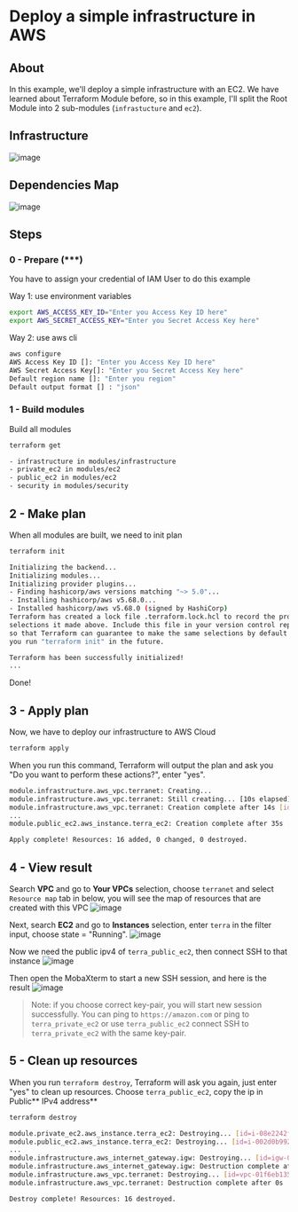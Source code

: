 # Deploy a simple infrastructure in AWS

## About

In this example, we'll deploy a simple infrastructure with an EC2. We have learned about Terraform Module before, so in this example, I'll split the Root Module into 2 sub-modules (`infrastucture` and `ec2`).

## Infrastructure

![image](https://github.com/user-attachments/assets/4250ebe0-5f0a-4ac3-83a9-3d82f8a36129)

## Dependencies Map

![image](https://github.com/user-attachments/assets/56aaa321-3747-4d9a-aba3-a743db4cf22a)

## Steps

### 0 - Prepare (\*\*\*)

You have to assign your credential of IAM User to do this example

Way 1: use environment variables

```bash
export AWS_ACCESS_KEY_ID="Enter you Access Key ID here"
export AWS_SECRET_ACCESS_KEY="Enter you Secret Access Key here"
```

Way 2: use aws cli

```bash
aws configure
AWS Access Key ID []: "Enter you Access Key ID here"
AWS Secret Access Key[]: "Enter you Secret Access Key here"
Default region name []: "Enter you region"
Default output format [] : "json"
```

### 1 - Build modules

Build all modules

```bash
terraform get
```

```bash
- infrastructure in modules/infrastructure
- private_ec2 in modules/ec2
- public_ec2 in modules/ec2
- security in modules/security
```

## 2 - Make plan

When all modules are built, we need to init plan

```bash
terraform init
```

```bash
Initializing the backend...
Initializing modules...
Initializing provider plugins...
- Finding hashicorp/aws versions matching "~> 5.0"...
- Installing hashicorp/aws v5.68.0...
- Installed hashicorp/aws v5.68.0 (signed by HashiCorp)
Terraform has created a lock file .terraform.lock.hcl to record the provider
selections it made above. Include this file in your version control repository
so that Terraform can guarantee to make the same selections by default when
you run "terraform init" in the future.

Terraform has been successfully initialized!
...
```

Done!

## 3 - Apply plan

Now, we have to deploy our infrastructure to AWS Cloud

```bash
terraform apply
```

When you run this command, Terraform will output the plan and ask you "Do you want to perform these actions?", enter "yes".

```bash
module.infrastructure.aws_vpc.terranet: Creating...
module.infrastructure.aws_vpc.terranet: Still creating... [10s elapsed]
module.infrastructure.aws_vpc.terranet: Creation complete after 14s [id=vpc-01f6eb1358aed7b2b]
...
module.public_ec2.aws_instance.terra_ec2: Creation complete after 35s [id=i-002d0b9924414b8f8]

Apply complete! Resources: 16 added, 0 changed, 0 destroyed.
```

## 4 - View result

Search **VPC** and go to **Your VPCs** selection, choose `terranet` and select `Resource map` tab in below, you will see the map of resources that are created with this VPC
![image](https://github.com/user-attachments/assets/a0b38339-981d-4d2a-bdb5-0711cfae2dec)

Next, search **EC2** and go to **Instances** selection, enter `terra` in the filter input, choose state = "Running".
![image](https://github.com/user-attachments/assets/a91def23-1683-4bcf-b130-0d785fb65601)

Now we need the public ipv4 of `terra_public_ec2`, then connect SSH to that instance
![image](https://github.com/user-attachments/assets/3345f236-643f-4237-bf41-4a55c7e00dfb)

Then open the MobaXterm to start a new SSH session, and here is the result
![image](https://github.com/user-attachments/assets/676d1774-46e7-4b29-af87-7598d582084e)

> Note: if you choose correct key-pair, you will start new session successfully. You can ping to `https://amazon.com` or ping to `terra_private_ec2` or use `terra_public_ec2` connect SSH to `terra_private_ec2` with the same key-pair.

## 5 - Clean up resources

When you run `terraform destroy`, Terraform will ask you again, just enter "yes" to clean up resources. Choose `terra_public_ec2`, copy the ip in Public** IPv4 address**

```bash
terraform destroy
```

```bash
module.private_ec2.aws_instance.terra_ec2: Destroying... [id=i-08e2242fbc6c7cdb0]
module.public_ec2.aws_instance.terra_ec2: Destroying... [id=i-002d0b9924414b8f8]
...
module.infrastructure.aws_internet_gateway.igw: Destroying... [id=igw-0e63ebc38e2e6b0c9]
module.infrastructure.aws_internet_gateway.igw: Destruction complete after 1s
module.infrastructure.aws_vpc.terranet: Destroying... [id=vpc-01f6eb1358aed7b2b]
module.infrastructure.aws_vpc.terranet: Destruction complete after 0s

Destroy complete! Resources: 16 destroyed.
```
